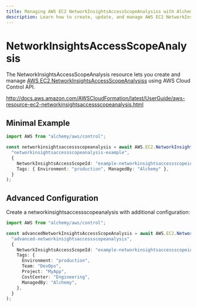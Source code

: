 ```yaml
---
title: Managing AWS EC2 NetworkInsightsAccessScopeAnalysiss with Alchemy
description: Learn how to create, update, and manage AWS EC2 NetworkInsightsAccessScopeAnalysiss using Alchemy Cloud Control.
---
```


# NetworkInsightsAccessScopeAnalysis

The NetworkInsightsAccessScopeAnalysis resource lets you create and manage [AWS EC2 NetworkInsightsAccessScopeAnalysiss](https://docs.aws.amazon.com/ec2/latest/userguide/) using AWS Cloud Control API.

http://docs.aws.amazon.com/AWSCloudFormation/latest/UserGuide/aws-resource-ec2-networkinsightsaccessscopeanalysis.html

## Minimal Example

```ts
import AWS from "alchemy/aws/control";

const networkinsightsaccessscopeanalysis = await AWS.EC2.NetworkInsightsAccessScopeAnalysis(
  "networkinsightsaccessscopeanalysis-example",
  {
    NetworkInsightsAccessScopeId: "example-networkinsightsaccessscopeid",
    Tags: { Environment: "production", ManagedBy: "Alchemy" },
  }
);
```

## Advanced Configuration

Create a networkinsightsaccessscopeanalysis with additional configuration:

```ts
import AWS from "alchemy/aws/control";

const advancedNetworkInsightsAccessScopeAnalysis = await AWS.EC2.NetworkInsightsAccessScopeAnalysis(
  "advanced-networkinsightsaccessscopeanalysis",
  {
    NetworkInsightsAccessScopeId: "example-networkinsightsaccessscopeid",
    Tags: {
      Environment: "production",
      Team: "DevOps",
      Project: "MyApp",
      CostCenter: "Engineering",
      ManagedBy: "Alchemy",
    },
  }
);
```

